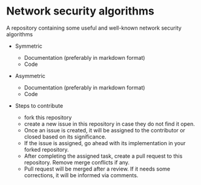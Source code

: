 # Network security algorithms
A repository containing some useful and well-known network security algorithms

* Symmetric
  * Documentation (preferably in markdown format)
  * Code
* Asymmetric
  * Documentation (preferably in markdown format)
  * Code
  
* Steps to contribute

  * fork this repository
  * create a new issue in this repository in case they do not find it open.
  * Once an issue is created, it will be assigned to the contributor or closed based on its significance.
  * If the issue is assigned, go ahead with its implementation in your forked repository.
  * After completing the assigned task, create a pull request to this repository. Remove merge conflicts if any.
  * Pull request will be merged after a review. If it needs some corrections, it will be informed via comments.
